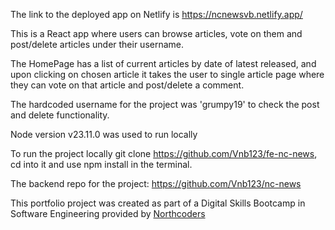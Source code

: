 The link to the deployed app on Netlify is https://ncnewsvb.netlify.app/

This is a React app where users can browse articles, vote on them and post/delete articles under their username.

The HomePage has a list of current articles by date of latest released, and upon clicking on chosen article it takes the user to single article page where they can vote on that article and post/delete a comment.

The hardcoded username for the project was 'grumpy19' to check the post and delete functionality.

Node version v23.11.0 was used to run locally

To run the project locally git clone https://github.com/Vnb123/fe-nc-news, cd into it and use npm install in the terminal.

The backend repo for the project: https://github.com/Vnb123/nc-news

This portfolio project was created as part of a Digital Skills Bootcamp in Software Engineering provided by [Northcoders](https://northcoders.com/)
